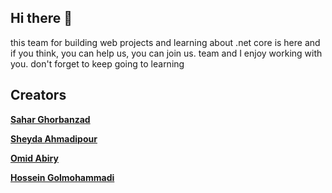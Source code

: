 ## Hi there 👋

this team for building web projects and learning about .net core is here and if you think, you can help us, you can join us.
team and I enjoy working with you. 
don't forget to keep going to learning

## Creators   

<a href="https://github.com/saharGhorbanzad">**Sahar Ghorbanzad**</a>

<a href="https://github.com/she1da">**Sheyda Ahmadipour**</a>

<a href="https://github.com/OmidAbiry">**Omid Abiry**</a>

<a href="https://github.com/Hosein201">**Hossein Golmohammadi**</a>
<!--

**Here are some ideas to get you started:**

🙋‍♀️ A short introduction - what is your organization all about?
🌈 Contribution guidelines - how can the community get involved?
👩‍💻 Useful resources - where can the community find your docs? Is there anything else the community should know?
🍿 Fun facts - what does your team eat for breakfast?
🧙 Remember, you can do mighty things with the power of [Markdown](https://docs.github.com/github/writing-on-github/getting-started-with-writing-and-formatting-on-github/basic-writing-and-formatting-syntax)
-->
